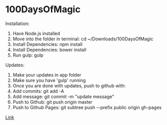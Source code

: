 # 100DaysOfMagic

Installation:
1. Have Node.js installed
2. Move into the folder in terminal: cd ~/Downloads/100DaysOfMagic
3. Install Dependencies: npm install 
4. Install Dependencies: bower install 
5. Run gulp: gulp


Updates:
1. Make your updates in app folder
2. Make sure you have 'gulp' running
3. Once you are done with updates, push to github with:
4. Add commits: git add -A
5. Add message: git commit -m "update message"
6. Push to Github: git push origin master
7. Push to Github Pages: git subtree push --prefix public origin gh-pages

[Link](http://pomco.github.io/100DaysOfMagic/)